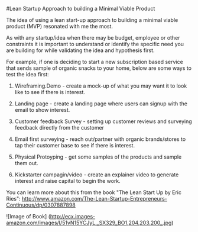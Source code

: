 #Lean Startup Approach to building a Minimal Viable Product

The idea of using a lean start-up approach to building a minimal viable product (MVP) resonated with me the most. 

As with any startup/idea when there may be budget, employee or other constraints it is important to understand or identify the
specific need you are building for while validating the idea and hypothesis first.

For example, if one is deciding to start a new subscription based service that sends sample of organic snacks to your home, below are
some ways to test the idea first:

1. Wireframing.Demo - create a mock-up of what you may want it to look like to see if there is interest.

2. Landing page - create a landing page where users can signup with the email to show interest.

3. Customer feedback Survey - setting up customer reviews and surveying feedback directly from the customer

4. Email first surveying - reach out/partner with organic brands/stores to tap their customer base to see if there is interest.

5. Physical Protoyping - get some samples of the products and sample them out.

6. Kickstarter campagin/video - create an explainer video to generate interest and raise capital to begin the work.

You can learn more about this from the book "The Lean Start Up by Eric Ries": http://www.amazon.com/The-Lean-Startup-Entrepreneurs-Continuous/dp/0307887898


![Image of Book]
(http://ecx.images-amazon.com/images/I/51vN15YCJyL._SX329_BO1,204,203,200_.jpg)
